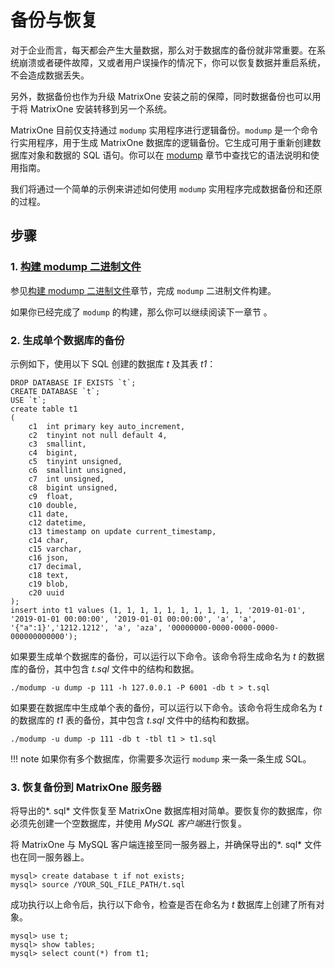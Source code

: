 # 备份与恢复

对于企业而言，每天都会产生大量数据，那么对于数据库的备份就非常重要。在系统崩溃或者硬件故障，又或者用户误操作的情况下，你可以恢复数据并重启系统，不会造成数据丢失。

另外，数据备份也作为升级 MatrixOne 安装之前的保障，同时数据备份也可以用于将 MatrixOne 安装转移到另一个系统。

MatrixOne 目前仅支持通过 `modump` 实用程序进行逻辑备份。`modump` 是一个命令行实用程序，用于生成 MatrixOne 数据库的逻辑备份。它生成可用于重新创建数据库对象和数据的 SQL 语句。你可以在 [modump](../Develop/export-data/modump.md) 章节中查找它的语法说明和使用指南。

我们将通过一个简单的示例来讲述如何使用 `modump` 实用程序完成数据备份和还原的过程。

## 步骤

### 1. [构建 modump 二进制文件](../Develop/export-data/modump.md)

参见[构建 modump 二进制文件](../Develop/export-data/modump.md)章节，完成 `modump` 二进制文件构建。

如果你已经完成了 `modump` 的构建，那么你可以继续阅读下一章节 。

### 2. 生成单个数据库的备份

示例如下，使用以下 SQL 创建的数据库 *t* 及其表 *t1*：

```
DROP DATABASE IF EXISTS `t`;
CREATE DATABASE `t`;
USE `t`;
create table t1
(
    c1  int primary key auto_increment,
    c2  tinyint not null default 4,
    c3  smallint,
    c4  bigint,
    c5  tinyint unsigned,
    c6  smallint unsigned,
    c7  int unsigned,
    c8  bigint unsigned,
    c9  float,
    c10 double,
    c11 date,
    c12 datetime,
    c13 timestamp on update current_timestamp,
    c14 char,
    c15 varchar,
    c16 json,
    c17 decimal,
    c18 text,
    c19 blob,
    c20 uuid
);
insert into t1 values (1, 1, 1, 1, 1, 1, 1, 1, 1, 1, '2019-01-01', '2019-01-01 00:00:00', '2019-01-01 00:00:00', 'a', 'a', '{"a":1}','1212.1212', 'a', 'aza', '00000000-0000-0000-0000-000000000000');
```

如果要生成单个数据库的备份，可以运行以下命令。该命令将生成命名为 *t* 的数据库的备份，其中包含 *t.sql* 文件中的结构和数据。

```
./modump -u dump -p 111 -h 127.0.0.1 -P 6001 -db t > t.sql
```

如果要在数据库中生成单个表的备份，可以运行以下命令。该命令将生成命名为 *t* 的数据库的 *t1* 表的备份，其中包含 *t.sql* 文件中的结构和数据。

```
./modump -u dump -p 111 -db t -tbl t1 > t1.sql
```

!!! note
    如果你有多个数据库，你需要多次运行 `modump` 来一条一条生成 SQL。

### 3. 恢复备份到 MatrixOne 服务器

将导出的*. sql* 文件恢复至 MatrixOne 数据库相对简单。要恢复你的数据库，你必须先创建一个空数据库，并使用 *MySQL 客户端*进行恢复。

将 MatrixOne 与 MySQL 客户端连接至同一服务器上，并确保导出的*. sql* 文件也在同一服务器上。

```
mysql> create database t if not exists;
mysql> source /YOUR_SQL_FILE_PATH/t.sql
```

成功执行以上命令后，执行以下命令，检查是否在命名为 *t* 数据库上创建了所有对象。

```
mysql> use t;
mysql> show tables;
mysql> select count(*) from t1;
```

